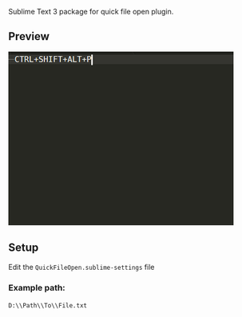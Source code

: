 Sublime Text 3 package for quick file open plugin.
## Preview
![Preview](https://github.com/Ruslan0Dev/QuickFileOpen/blob/master/preview_QuickFileOpen.gif)
## Setup
Edit the `QuickFileOpen.sublime-settings`  file
### Example path:
`D:\\Path\\To\\File.txt`
